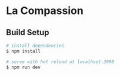 # La Compassion

## Build Setup

```bash
# install dependencies
$ npm install

# serve with hot reload at localhost:3000
$ npm run dev
```
